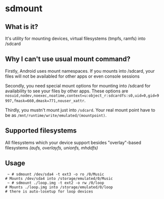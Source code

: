 # sdmount

## What is it?
It's utility for mounting devices, virtual filesystems (tmpfs, ramfs) into /sdcard

## Why I can't use usual mount command?

Firstly, Android uses mount namespaces. If you mounts into /sdcard, your files will not be availabled for other apps or even console sessions

Secondly, you need special mount options for mounting into /sdcard for availability to see your files by other apps. These options are `nosuid,nodev,noexec,noatime,context=u:object_r:sdcardfs:s0,uid=0,gid=9997,fmask=660,dmask=771,nouser_xattr`.

Thirdly, you mustn't mount just into `/sdcard`. Your real mount point have to be as `/mnt/runtime/write/emulated/(mountpoint)`.

## Supported filesystems

All filesystems which your device support besides "overlay"-based filesystems *(aufs, overlayfs, unionfs, mhddfs)*

## Usage
```
 ~ # sdmount /dev/sda4 -t ext3 -o ro /0/Music
# Mounts /dev/sda4 into /storage/emulated/0/Music
 ~ # sdmount ./loop.img -t ext2 -o rw /0/loop
# Mounts ./loop.img into /storage/emulated/0/loop
# there is auto-losetup for loop devices
```
